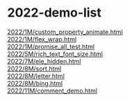 # 2022-demo-list

[2022/1M/custom_property_animate.html](http://love.peace.css.adoba.site/2022/1M/custom_property_animate.html) <br/>[2022/1M/flex_wrap.html](http://love.peace.css.adoba.site/2022/1M/flex_wrap.html) <br/>[2022/1M/promise_all_test.html](http://love.peace.css.adoba.site/2022/1M/promise_all_test.html) <br/>[2022/5M/rich_text_font_size.html](http://love.peace.css.adoba.site/2022/5M/rich_text_font_size.html) <br/>[2022/7M/ele_hidden.html](http://love.peace.css.adoba.site/2022/7M/ele_hidden.html) <br/>[2022/8M/sort.html](http://love.peace.css.adoba.site/2022/8M/sort.html) <br/>[2022/8M/letter.html](http://love.peace.css.adoba.site/2022/8M/letter.html) <br/>[2022/8M/bing.html](http://love.peace.css.adoba.site/2022/8M/bing.html) <br/>[2022/11M/comment_demo.html](http://love.peace.css.adoba.site/2022/11M/comment_demo.html) <br/>
